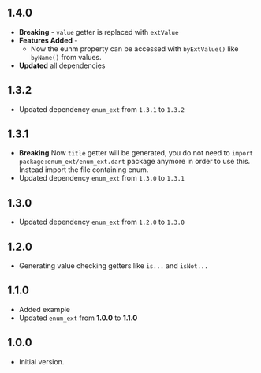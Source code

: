 
## 1.4.0

- **Breaking** - `value` getter is replaced with `extValue`
- **Features Added** - 
    - Now the eunm property can be accessed with `byExtValue()` like `byName()` from values.
- **Updated** all dependencies

## 1.3.2

- Updated dependency `enum_ext` from `1.3.1` to `1.3.2`

## 1.3.1

- **Breaking** Now `title` getter will be generated, you do not need to `import package:enum_ext/enum_ext.dart` package anymore in order to use this. Instead import the file containing enum.
- Updated dependency `enum_ext` from `1.3.0` to `1.3.1`

## 1.3.0

- Updated dependency `enum_ext` from `1.2.0` to `1.3.0`

## 1.2.0

- Generating value checking getters like `is...` and `isNot...`
## 1.1.0

- Added example
- Updated `enum_ext` from **1.0.0** to **1.1.0**
## 1.0.0

- Initial version.
